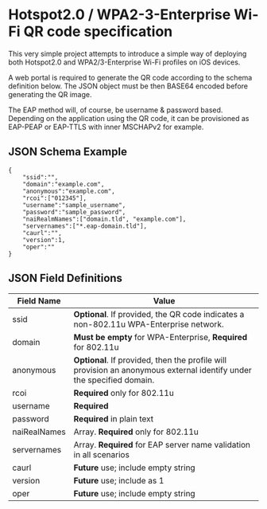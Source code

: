 # Hotspot2.0 / WPA2-3-Enterprise Wi-Fi QR code specification

This very simple project attempts to introduce a simple way of deploying both Hotspot2.0 and WPA2/3-Enterprise Wi-Fi profiles on iOS devices. 

A web portal is required to generate the QR code according to the schema definition below. The JSON object must be then BASE64 encoded before generating the QR image. 

The EAP method will, of course, be username & password based. Depending on the application using the QR code, it can be provisioned as EAP-PEAP or EAP-TTLS with inner MSCHAPv2 for example. 

## JSON Schema Example

```
{
    "ssid":"",
    "domain":"example.com",
    "anonymous":"example.com",
    "rcoi":["012345"],
    "username":"sample_username",
    "password":"sample_password",
    "naiRealmNames":["domain.tld", "example.com"],
    "servernames":["*.eap-domain.tld"],
    "caurl":"",
    "version":1,
    "oper":""
}
```

## JSON Field Definitions

| Field Name | Value |
| ----------- | ----------- |
| ssid | **Optional**. If provided, the QR code indicates a non-802.11u WPA-Enterprise network. |
| domain | **Must be empty** for WPA-Enterprise, **Required** for 802.11u |
| anonymous | **Optional**. If provided, then the profile will provision an anonymous external identify under the specified domain. |
| rcoi | **Required** only for 802.11u | 
| username | **Required** |
| password | **Required** in plain text | 
| naiRealNames | Array. **Required** only for 802.11u | 
| servernames | Array. **Required** for EAP server name validation in all scenarios| 
| caurl|**Future** use; include empty string|
| version|**Future** use; include as 1|
| oper|**Future** use; include empty string|
